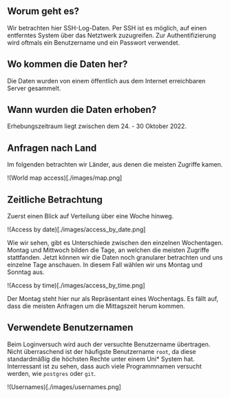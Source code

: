 ## Worum geht es?

Wir betrachten hier SSH-Log-Daten. Per SSH ist es möglich, auf einen entferntes System über das Netztwerk zuzugreifen. Zur Authentifizierung wird oftmals ein Benutzername und ein Passwort verwendet.

## Wo kommen die Daten her?

Die Daten wurden von einem öffentlich aus dem Internet erreichbaren Server gesammelt. 

## Wann wurden die Daten erhoben?

Erhebungszeitraum liegt zwischen dem 24. - 30 Oktober 2022.

## Anfragen nach Land

Im folgenden betrachten wir Länder, aus denen die meisten Zugriffe kamen.

!(World map access)[./images/map.png]

## Zeitliche Betrachtung

Zuerst einen Blick auf Verteilung über eine Woche hinweg. 

!(Access by date)[./images/access_by_date.png]

Wie wir sehen, gibt es Unterschiede zwischen den einzelnen Wochentagen. Montag und Mittwoch bilden die Tage, an welchen die meisten Zugriffe stattfanden. Jetzt können wir die Daten noch granularer betrachten und uns einzelne Tage anschauen. In diesem Fall wählen wir uns Montag und Sonntag aus. 

!(Access by time)[./images/access_by_time.png]

Der Montag steht hier nur als Repräsentant eines Wochentags. Es fällt auf, dass die meisten Anfragen um die Mittagszeit herum kommen. 

## Verwendete Benutzernamen

Beim Loginversuch wird auch der versuchte Benutzername übertragen. Nicht überraschend ist der häufigste Benutzername ```root```, da diese standardmäßig die höchsten Rechte unter einem Uni* System hat. Interressant ist zu sehen, dass auch viele Programmnamen versucht werden, wie ```postgres``` oder ```git```.

!(Usernames)[./images/usernames.png]
